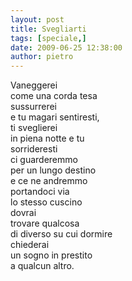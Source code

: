 ```yaml
---
layout: post
title: Svegliarti
tags: [speciale,]
date: 2009-06-25 12:38:00
author: pietro
---
```

Vaneggerei<br/>come una corda tesa<br/>sussurrerei<br/>e tu magari sentiresti,<br/>ti sveglierei<br/>in piena notte e tu<br/>sorrideresti<br/>ci guarderemmo<br/>per un lungo destino<br/>e ce ne andremmo<br/>portandoci via<br/>lo stesso cuscino<br/>dovrai<br/>trovare qualcosa<br/>di diverso su cui dormire<br/>chiederai<br/>un sogno in prestito<br/>a qualcun altro.

